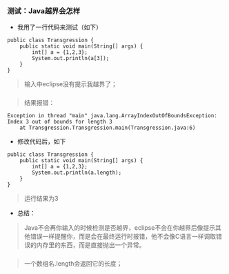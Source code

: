 ### 测试：Java越界会怎样
- 我用了一行代码来测试（如下）
```
public class Transgression {
	public static void main(String[] args) {
		int[] a = {1,2,3};
		System.out.println(a[3]);
	}
}

```
> 输入中eclipse没有提示我越界了；
###
> 结果报错：
```
Exception in thread "main" java.lang.ArrayIndexOutOfBoundsException: Index 3 out of bounds for length 3
	at Transgression.Transgression.main(Transgression.java:6)
```
- 修改代码后，如下
```
public class Transgression {
	public static void main(String[] args) {
		int[] a = {1,2,3};
		System.out.println(a.length);
	}
}

```
> 运行结果为3
- 总结：
> Java不会再你输入的时候检测是否越界，eclipse不会在你越界后像提示其他错误一样提醒你，而是会在最终运行时报错，他不会像C语言一样调取错误的内存里的东西，而是直接抛出一个异常。
###
> 一个数组名.length会返回它的长度；